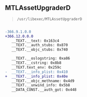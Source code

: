 ## MTLAssetUpgraderD

> `/usr/libexec/MTLAssetUpgraderD`

```diff

-366.9.1.0.0
+366.12.0.0.0
   __TEXT.__text: 0x163c4
   __TEXT.__auth_stubs: 0x870
   __TEXT.__objc_stubs: 0x740

   __TEXT.__oslogstring: 0xa86
   __TEXT.__cstring: 0x8b8
   __TEXT.text_env: 0x259c
-  __TEXT.__info_plist: 0x410
+  __TEXT.__info_plist: 0x40e
   __TEXT.__objc_methname: 0x4d9
   __TEXT.__unwind_info: 0x5b8
   __DATA_CONST.__auth_got: 0x448

```
